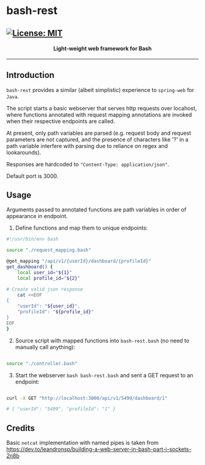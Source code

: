 # bash-rest

[![License: MIT](https://img.shields.io/badge/License-MIT-orange.svg)](https://github.com/david-luison-starkey/bash-annotations/blob/main/LICENSE)
---
<div align="center">
    <h4>
        Light-weight web framework for Bash
    </h4>
</div>

---

## Introduction

`bash-rest` provides a similar (albeit simplistic) experience to `spring-web` for `Java`.

The script starts a basic webserver that serves http requests over locahost, where functions annotated with request mapping annotations 
are invoked when their respective endpoints are called.

At present, only path variables are parsed (e.g. request body and request parameters are not captured, and the presence of characters 
like '?' in a path variable interfere with parsing due to reliance on regex and lookarounds).

Responses are hardcoded to `"Content-Type: application/json"`.

Default port is 3000.

## Usage

Arguments passed to annotated functions are path variables in order of appearance in endpoint.

1. Define functions and map them to unique endpoints:

```bash
#!/usr/bin/env bash

source "./request_mapping.bash"

@get_mapping "/api/v1/{userId}/dashboard/{profileId}"
get_dashboard() {
    local user_id="${1}" 
    local profile_id="${2}"

# Create valid json response
    cat <<EOF
{
    "userId": "${user_id}",
    "profileId": "${profile_id}"
}
EOF
}

```

2. Source script with mapped functions into `bash-rest.bash` (no need to manually call anything):

```bash

source "./controller.bash"

```

3. Start the webserver `bash bash-rest.bash` and sent a GET request to an endpoint:

```bash

curl -X GET "http://localhost:3000/api/v1/5499/dashboard/1" 

# { "userId": "5499", "profileId": "1" }

```

## Credits

Basic `netcat` implementation with named pipes is taken from https://dev.to/leandronsp/building-a-web-server-in-bash-part-i-sockets-2n8b
